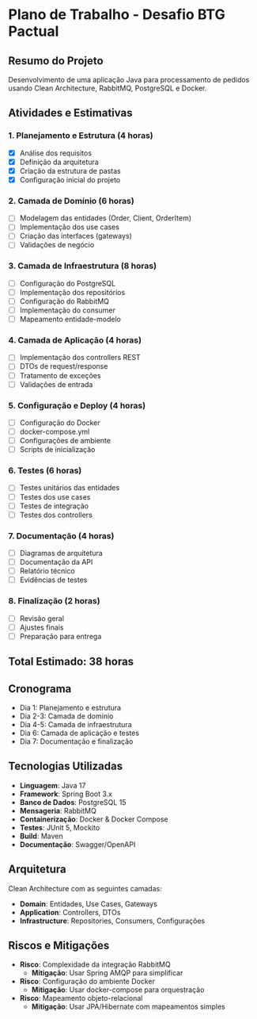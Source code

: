 # Plano de Trabalho - Desafio BTG Pactual

## Resumo do Projeto
Desenvolvimento de uma aplicação Java para processamento de pedidos usando Clean Architecture, RabbitMQ, PostgreSQL e Docker.

## Atividades e Estimativas

### 1. Planejamento e Estrutura (4 horas)
- [x] Análise dos requisitos
- [x] Definição da arquitetura
- [x] Criação da estrutura de pastas
- [x] Configuração inicial do projeto

### 2. Camada de Domínio (6 horas)
- [ ] Modelagem das entidades (Order, Client, OrderItem)
- [ ] Implementação dos use cases
- [ ] Criação das interfaces (gateways)
- [ ] Validações de negócio

### 3. Camada de Infraestrutura (8 horas)
- [ ] Configuração do PostgreSQL
- [ ] Implementação dos repositórios
- [ ] Configuração do RabbitMQ
- [ ] Implementação do consumer
- [ ] Mapeamento entidade-modelo

### 4. Camada de Aplicação (4 horas)
- [ ] Implementação dos controllers REST
- [ ] DTOs de request/response
- [ ] Tratamento de exceções
- [ ] Validações de entrada

### 5. Configuração e Deploy (4 horas)
- [ ] Configuração do Docker
- [ ] docker-compose.yml
- [ ] Configurações de ambiente
- [ ] Scripts de inicialização

### 6. Testes (6 horas)
- [ ] Testes unitários das entidades
- [ ] Testes dos use cases
- [ ] Testes de integração
- [ ] Testes dos controllers

### 7. Documentação (4 horas)
- [ ] Diagramas de arquitetura
- [ ] Documentação da API
- [ ] Relatório técnico
- [ ] Evidências de testes

### 8. Finalização (2 horas)
- [ ] Revisão geral
- [ ] Ajustes finais
- [ ] Preparação para entrega

## Total Estimado: 38 horas

## Cronograma
- Dia 1: Planejamento e estrutura
- Dia 2-3: Camada de domínio
- Dia 4-5: Camada de infraestrutura
- Dia 6: Camada de aplicação e testes
- Dia 7: Documentação e finalização

## Tecnologias Utilizadas
- **Linguagem**: Java 17
- **Framework**: Spring Boot 3.x
- **Banco de Dados**: PostgreSQL 15
- **Mensageria**: RabbitMQ
- **Containerização**: Docker & Docker Compose
- **Testes**: JUnit 5, Mockito
- **Build**: Maven
- **Documentação**: Swagger/OpenAPI

## Arquitetura
Clean Architecture com as seguintes camadas:
- **Domain**: Entidades, Use Cases, Gateways
- **Application**: Controllers, DTOs
- **Infrastructure**: Repositories, Consumers, Configurações

## Riscos e Mitigações
- **Risco**: Complexidade da integração RabbitMQ
  - **Mitigação**: Usar Spring AMQP para simplificar
- **Risco**: Configuração do ambiente Docker
  - **Mitigação**: Usar docker-compose para orquestração
- **Risco**: Mapeamento objeto-relacional
  - **Mitigação**: Usar JPA/Hibernate com mapeamentos simples 